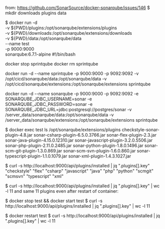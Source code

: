 


from: https://github.com/SonarSource/docker-sonarqube/issues/146
$ mkdir downloads plugins data

$ docker run -d \
    -v ${PWD}/plugins:/opt/sonarqube/extensions/plugins \
    -v ${PWD}/downloads:/opt/sonarqube/extensions/downloads \
    -v ${PWD}/data:/opt/sonarqube/data \
    --name test \
    -p 9000:9000 \
    sonarqube:6.7.1-alpine
#!/bin/bash

docker stop sprintqube
docker rm sprintqube

docker run -d --name sprintqube  -p 9000:9000 -p 9092:9092 -v /opt/cicd/sonarqube/data:/opt/sonarqube/data -v /opt/cicd/sonarqube/extensions:/opt/sonarqube/extensions sprintqube

docker run -d     --name sonarqube     -p 9000:9000 -p 9092:9092     -e SONARQUBE_JDBC_USERNAME=sonar     -e SONARQUBE_JDBC_PASSWORD=sonar     -e SONARQUBE_JDBC_URL=jdbc:postgresql://postgres/sonar     -v /server_data/sonarqube/data:/opt/sonarqube/data     -v /server_data/sonarqube/extensions:/opt/sonarqube/extensions     sprintqube




$ docker exec test ls /opt/sonarqube/extensions/plugins
checkstyle-sonar-plugin-4.8.jar
sonar-csharp-plugin-6.5.0.3766.jar
sonar-flex-plugin-2.3.jar
sonar-java-plugin-4.15.0.12310.jar
sonar-javascript-plugin-3.2.0.5506.jar
sonar-php-plugin-2.11.0.2485.jar
sonar-python-plugin-1.8.0.1496.jar
sonar-scm-git-plugin-1.3.0.869.jar
sonar-scm-svn-plugin-1.6.0.860.jar
sonar-typescript-plugin-1.1.0.1079.jar
sonar-xml-plugin-1.4.3.1027.jar

$ curl -s http://localhost:9000/api/plugins/installed | jq ".plugins[].key"
"checkstyle"
"flex"
"csharp"
"javascript"
"java"
"php"
"python"
"scmgit"
"scmsvn"
"typescript"
"xml"

$ curl -s http://localhost:9000/api/plugins/installed | jq ".plugins[].key" | wc -l
11
and same 11 plugins even after restart of container:

$ docker stop test && docker start test
$ curl -s http://localhost:9000/api/plugins/installed | jq ".plugins[].key" | wc -l
11

$ docker restart test
$ curl -s http://localhost:9000/api/plugins/installed | jq ".plugins[].key" | wc -l
11
